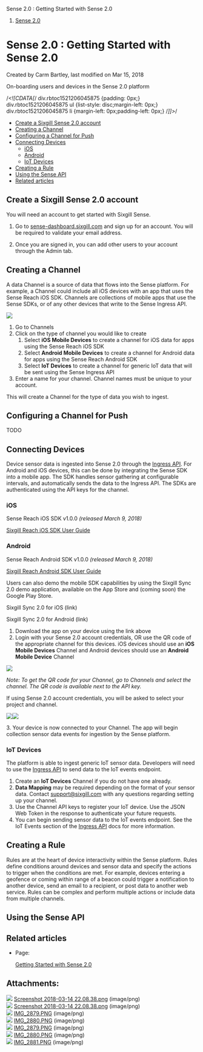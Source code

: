 Sense 2.0 : Getting Started with Sense 2.0  

1.  [Sense 2.0](index.html)

Sense 2.0 : Getting Started with Sense 2.0
==========================================

Created by Carm Bartley, last modified on Mar 15, 2018

On-boarding users and devices in the Sense 2.0 platform

/*<!\[CDATA\[*/ div.rbtoc1521206045875 {padding: 0px;} div.rbtoc1521206045875 ul {list-style: disc;margin-left: 0px;} div.rbtoc1521206045875 li {margin-left: 0px;padding-left: 0px;} /*\]\]>*/

*   [Create a Sixgill Sense 2.0 account](#GettingStartedwithSense2.0-CreateaSixgillSense2.0account)
*   [Creating a Channel](#GettingStartedwithSense2.0-CreatingaChannel)
*   [Configuring a Channel for Push](#GettingStartedwithSense2.0-ConfiguringaChannelforPush)
*   [Connecting Devices](#GettingStartedwithSense2.0-ConnectingDevices)
    *   [iOS](#GettingStartedwithSense2.0-iOS)
    *   [Android](#GettingStartedwithSense2.0-Android)
    *   [IoT Devices](#GettingStartedwithSense2.0-IoTDevices)
*   [Creating a Rule](#GettingStartedwithSense2.0-CreatingaRule)
*   [Using the Sense API](#GettingStartedwithSense2.0-UsingtheSenseAPI)
*   [Related articles](#GettingStartedwithSense2.0-Relatedarticles)

Create a Sixgill Sense 2.0 account
----------------------------------

You will need an account to get started with Sixgill Sense.  

1.  Go to [sense-dashboard.sixgill.com](http://sense-dashboard.sixgill.com) and sign up for an account. You will be required to validate your email address.
    
2.  Once you are signed in, you can add other users to your account through the Admin tab.

Creating a Channel
------------------

A data Channel is a source of data that flows into the Sense platform. For example, a Channel could include all iOS devices with an app that uses the Sense Reach iOS SDK. Channels are collections of mobile apps that use the Sense SDKs, or of any other devices that write to the Sense Ingress API.

![](attachments/506331140/508329985.png?height=250)

1.  Go to Channels
2.  Click on the type of channel you would like to create
    1.  Select **iOS Mobile Devices** to create a channel for iOS data for apps using the Sense Reach iOS SDK
    2.  Select **Android Mobile Devices** to create a channel for Android data for apps using the Sense Reach Android SDK
    3.  Select **IoT Devices** to create a channel for generic IoT data that will be sent using the Sense Ingress API
3.  Enter a name for your channel. Channel names must be unique to your account.

This will create a Channel for the type of data you wish to ingest.

Configuring a Channel for Push
------------------------------

TODO

Connecting Devices
------------------

Device sensor data is ingested into Sense 2.0 through the [Ingress API](http://docs.sixgill.com/ingress-api.html). For Android and iOS devices, this can be done by integrating the Sense SDK into a mobile app. The SDK handles sensor gathering at configurable intervals, and automatically sends the data to the Ingress API. The SDKs are authenticated using the API keys for the channel.

### iOS

Sense Reach iOS SDK v1.0.0 _(released March 9, 2018)_

[Sixgill Reach iOS SDK User Guide](http://docs.sixgill.com/ios-sdk-objc-docs/user-guide.html)

### Android

Sense Reach Android SDK v1.0.0 _(released March 9, 2018)_

[Sixgill Reach Android SDK User Guide](http://docs.sixgill.com/android-user-guide.html)

  

Users can also demo the mobile SDK capabilities by using the Sixgill Sync 2.0 demo application, available on the App Store and (coming soon) the Google Play Store.

Sixgill Sync 2.0 for iOS (link)

Sixgill Sync 2.0 for Android (link)

  

1.  Download the app on your device using the link above
2.  Login with your Sense 2.0 account credentials, OR use the QR code of the appropriate channel for this devices. iOS devices should use an **iOS Mobile Devices** Channel and Android devices should use an **Android Mobile Device** Channel

![](attachments/506331140/508297263.png?height=250)

_Note: To get the QR code for your Channel, go to Channels and select the channel. The QR code is available next to the API key._

  

If using Sense 2.0 account credentials, you will be asked to select your project and channel.

![](attachments/506331140/508297271.png?height=250)![](attachments/506331140/508330046.png?height=250)

3\. Your device is now connected to your Channel. The app will begin collection sensor data events for ingestion by the Sense platform.

  

### IoT Devices

The platform is able to ingest generic IoT sensor data. Developers will need to use the [Ingress API](http://docs.sixgill.com/ingress-api.html) to send data to the IoT events endpoint.

1.  Create an **IoT Devices** Channel if you do not have one already.
2.  **Data Mapping** may be required depending on the format of your sensor data. Contact [support@sixgill.com](mailto:support@sixgill.com) with any questions regarding setting up your channel.
3.  Use the Channel API keys to register your IoT device. Use the JSON Web Token in the response to authenticate your future requests.
4.  You can begin sending sensor data to the IoT events endpoint. See the IoT Events section of the [Ingress API](http://docs.sixgill.com/ingress-api.html) docs for more information.

  

Creating a Rule
---------------

Rules are at the heart of device interactivity within the Sense platform. Rules define conditions around devices and sensor data and specify the actions to trigger when the conditions are met. For example, devices entering a geofence or coming within range of a beacon could trigger a notification to another device, send an email to a recipient, or post data to another web service. Rules can be complex and perform multiple actions or include data from multiple channels.

  

Using the Sense API
-------------------

  

  

Related articles
----------------

*   Page:
    
    [Getting Started with Sense 2.0](/wiki/spaces/S2/pages/506331140/Getting+Started+with+Sense+2.0)
    

  

  

  

  

  

  

  

  

  

Attachments:
------------

![](images/icons/bullet_blue.gif) [Screenshot 2018-03-14 22.08.38.png](attachments/506331140/508297220.png) (image/png)  
![](images/icons/bullet_blue.gif) [Screenshot 2018-03-14 22.08.38.png](attachments/506331140/508329985.png) (image/png)  
![](images/icons/bullet_blue.gif) [IMG_2879.PNG](attachments/506331140/508330034.png) (image/png)  
![](images/icons/bullet_blue.gif) [IMG_2880.PNG](attachments/506331140/507871276.png) (image/png)  
![](images/icons/bullet_blue.gif) [IMG_2879.PNG](attachments/506331140/508297263.png) (image/png)  
![](images/icons/bullet_blue.gif) [IMG_2880.PNG](attachments/506331140/508297271.png) (image/png)  
![](images/icons/bullet_blue.gif) [IMG_2881.PNG](attachments/506331140/508330046.png) (image/png)  
